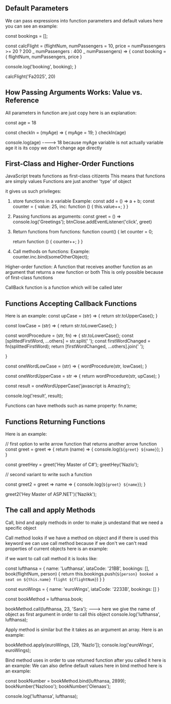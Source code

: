 ## Default Parameters

We can pass expressions into function parameters and default values here you can see an example:

const bookings = [];

const calcFlight = (flightNum, numPassengers = 10, price = numPassengers >= 20 ? 200 _ numPassengers : 400 _ numPassengers) => {
const booking = {
flightNum,
numPassengers,
price
}

console.log('booking', booking);
}

calcFlight('Fa2025', 20)

## How Passing Arguments Works: Value vs. Reference

All parameters in function are just copy here is an explanation:

const age = 18

const checkIn = (myAge) => {
myAge = 19;
}
checkIn(age)

console.log(age) ----> 18 because myAge variable is not actually variable age it is its copy we don't change age directly

## First-Class and Higher-Order Functions

JavaScript treats functions as first-class citizents
This means that functions are simply values
Functions are just another 'type' of object

it gives us such privileges:

1. store functions in a variable
   Example: const add = () => a + b;
   const counter = {
   value: 25,
   inc: function () {
   this.value++;
   }
   }

2. Passing functions as arguments:
   const greet = () => console.log('Greetings');
   btnClose.addEventListener('click', greet)
3. Return functions from functions:
   function count() {
   let counter = 0;

   return function () {
   counter++;
   }
   }

4. Call methods on functions:
   Example:
   counter.inc.bind(someOtherObject);

Higher-order function:
A function that receives another function as an argument that returns a new function or both
This is only possible because of first-class functions

CallBack function is a function which will be called later

## Functions Accepting Callback Functions

Here is an example:
const upCase = (str) => {
return str.toUpperCase();
}

const lowCase = (str) => {
return str.toLowerCase();
}

const wordProcedure = (str, fn) => {
str.toLowerCase();
const [splittedFirstWord, ...others] = str.split(' ');
const firstWordChanged = fn(splittedFirstWord);
return [firstWordChanged, ...others].join(' ');

}

const oneWordLowCase = (str) => {
wordProcedure(str, lowCase);
}

const oneWordUpperCase = str => {
return wordProcedure(str, upCase);
}

const result = oneWordUpperCase('javascript is Amazing');

console.log('result', result);

Functions can have methods such as name property: fn.name;

## Functions Returning Functions

Here is an example:

// first option to write arrow function that returns another arrow function  
const greet = greet => {
return (name) => {
console.log(`${greet} ${name}`);
}
}

const greetHey = greet('Hey Master of C#');
greetHey('Nazlo');

// second variant to write such a function

const greet2 = greet => name => {
console.log(`${greet} ${name}`);
}

greet2('Hey Master of ASP.NET')('Nazikk');

## The call and apply Methods

Call, bind and apply methods in order to make js undestand that we need a specific object

Call method looks if we have a method on object and if there is used this keyword we can use call method because if we don't we can't read properties of current objects here is an example:

if we want to call call method it is looks like:

const lufthansa = {
name: 'Lufthansa',
iataCode: '21BB',
bookings: [],
book(flightNum, person) {
return this.bookings.push(`${person} booked a seat on ${this.name} flight ${flightNum}`)
}
}

const euroWings = {
name: 'euroWings',
iataCode: '2233B',
bookings: []
}

const bookMethod = lufthansa.book;

bookMethod.call(lufthansa, 23, 'Sara'); ---> here we give the name of object as first argument in order to call this object
console.log('lufthansa', lufthansa);

Apply method is similar but the it takes as an argument an array. Here is an example:

bookMethod.apply(euroWings, [29, 'Nazlo']);
console.log('euroWings', euroWings);

Bind method uses in order to use returned function after you called it here is an example:
We can also define default values here in bind method here is an example:

const bookNumber = bookMethod.bind(lufthansa, 2899);
bookNumber('Nazlooo');
bookNumber('Olenaas');

console.log('lufthansa', lufthansa);
